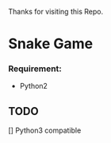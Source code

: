Thanks for visiting this Repo.

Snake Game
==========

### Requirement:
* Python2


## TODO

[] Python3 compatible
